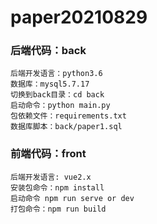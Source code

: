 # paper20210829
### 后端代码：back
    后端开发语言：python3.6
    数据库：mysql5.7.17
    切换到back目录：cd back
    启动命令：python main.py
    包依赖文件：requirements.txt
    数据库脚本：back/paper1.sql

### 前端代码：front
    后端开发语言: vue2.x
    安装包命令：npm install
    启动命令 npm run serve or dev
    打包命令：npm run build


